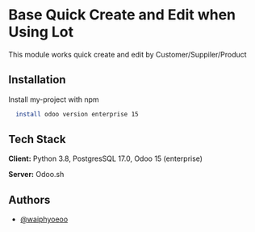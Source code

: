 
# Base Quick Create and Edit when Using Lot
This module works quick create and edit by Customer/Suppiler/Product


## Installation

Install my-project with npm

```bash
  install odoo version enterprise 15

```
    
## Tech Stack

**Client:** Python 3.8, PostgresSQL 17.0, Odoo 15 (enterprise)

**Server:** Odoo.sh


## Authors

- [@waiphyoeoo](https://www.github.com/waiphyoeoo)

